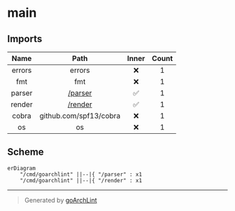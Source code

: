 # main

## Imports

|  Name  |          Path           | Inner | Count |
|:------:|:-----------------------:|:-----:|:-----:|
| errors |         errors          |  ❌   |   1   |
|  fmt   |           fmt           |  ❌   |   1   |
| parser | [/parser](../parser.md) |  ✅   |   1   |
| render | [/render](../render.md) |  ✅   |   1   |
| cobra  | github.com/spf13/cobra  |  ❌   |   1   |
|   os   |           os            |  ❌   |   1   |

## Scheme

```mermaid
erDiagram
    "/cmd/goarchlint" ||--|{ "/parser" : x1
    "/cmd/goarchlint" ||--|{ "/render" : x1
```

---

> Generated by [goArchLint](https://github.com/gbh007/goarchlint)
